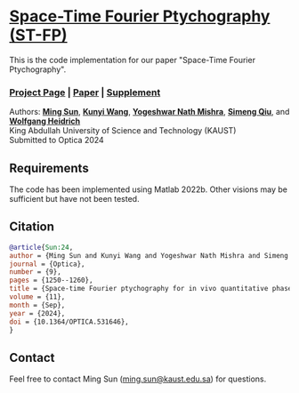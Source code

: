 # [Space-Time Fourier Ptychography (ST-FP)](https://doi.org/10.1364/OPTICA.531646)
This is the code implementation for our paper "Space-Time Fourier Ptychography".
### [Project Page](https://github.com/MingSun-KAUST/Space-Time-FP) | [Paper](https://doi.org/10.1364/OPTICA.531646) | [Supplement](https://doi.org/10.1364/OPTICA.531646)

Authors: **[Ming Sun](https://vccimaging.org/People/ming/)**, **[Kunyi Wang](https://scholar.google.com/citations?user=D4xDAlUAAAAJ&hl=en)**, **[Yogeshwar Nath Mishra](https://vccimaging.org/People/ynmishra/)**, **[Simeng Qiu](https://qsimeng.github.io/)**, and **[Wolfgang Heidrich](https://vccimaging.org/People/heidriw/)** <br>
King Abdullah University of Science and Technology (KAUST)<br>
Submitted to Optica 2024




## Requirements
The code has been implemented using Matlab 2022b. Other visions may be sufficient but have not been tested.



## Citation

```BibTex
@article{Sun:24,
author = {Ming Sun and Kunyi Wang and Yogeshwar Nath Mishra and Simeng Qiu and Wolfgang Heidrich},
journal = {Optica},
number = {9},
pages = {1250--1260},
title = {Space-time Fourier ptychography for in vivo quantitative phase imaging},
volume = {11},
month = {Sep},
year = {2024},
doi = {10.1364/OPTICA.531646},
}
```
## Contact
Feel free to contact Ming Sun (<ming.sun@kaust.edu.sa>) for questions.
